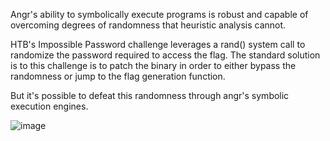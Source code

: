 Angr's ability to symbolically execute programs is robust and capable of overcoming degrees of randomness that heuristic analysis cannot.

HTB's Impossible Password challenge leverages a rand() system call to randomize the password required to access the flag. The standard
solution is to this challenge is to patch the binary in order to either bypass the randomness or jump to the flag generation function.

But it's possible to defeat this randomness through angr's symbolic execution engines.

![image](https://user-images.githubusercontent.com/22229087/186059055-1d2039c9-897e-4b28-80dc-db1868a37c9a.png)
